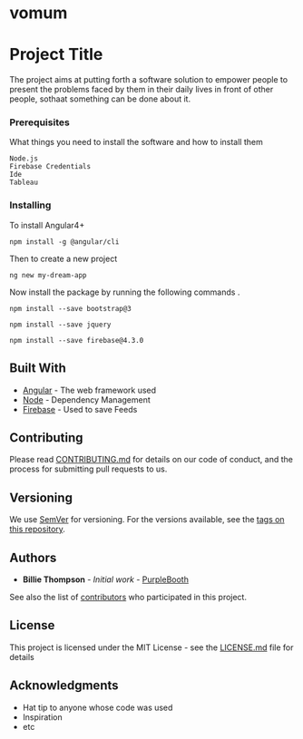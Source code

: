 # vomum
# Project Title

The project aims at putting forth a software solution to empower people to present the problems faced by them in their daily lives in front of other people, sothaat something can be done about it.

### Prerequisites

What things you need to install the software and how to install them

```
Node.js
Firebase Credentials
Ide 
Tableau
```

### Installing

To install Angular4+

```
npm install -g @angular/cli
```
Then to create a new project

```
ng new my-dream-app

```
Now install the package by running the following commands
.
```
npm install --save bootstrap@3

npm install --save jquery

npm install --save firebase@4.3.0

```

## Built With

* [Angular](https://angular.io/docs) - The web framework used
* [Node](https://nodejs.org/en/docs/) - Dependency Management
* [Firebase](https://firebase.google.com/docs/) - Used to save Feeds

## Contributing

Please read [CONTRIBUTING.md](https://gist.github.com/PurpleBooth/b24679402957c63ec426) for details on our code of conduct, and the process for submitting pull requests to us.

## Versioning

We use [SemVer](http://semver.org/) for versioning. For the versions available, see the [tags on this repository](https://github.com/your/project/tags). 

## Authors

* **Billie Thompson** - *Initial work* - [PurpleBooth](https://github.com/PurpleBooth)

See also the list of [contributors](https://github.com/your/project/contributors) who participated in this project.

## License

This project is licensed under the MIT License - see the [LICENSE.md](LICENSE.md) file for details

## Acknowledgments

* Hat tip to anyone whose code was used
* Inspiration
* etc
